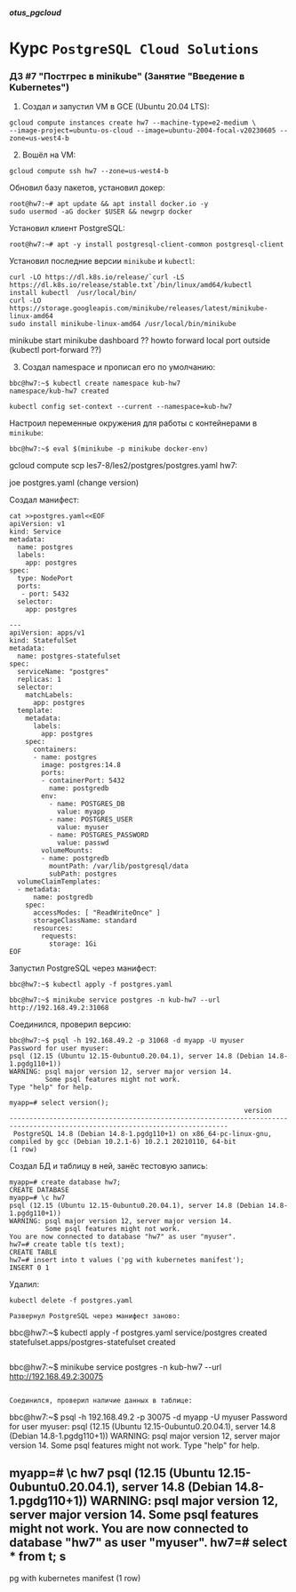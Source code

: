 ##### otus_pgcloud
# Курс `PostgreSQL Cloud Solutions`
### ДЗ #7 "Постгрес в minikube" (Занятие "Введение в Kubernetes")

1. Создал и запустил VM в GCE (Ubuntu 20.04 LTS):
```
gcloud compute instances create hw7 --machine-type=e2-medium \
--image-project=ubuntu-os-cloud --image=ubuntu-2004-focal-v20230605 --zone=us-west4-b
```

2. Вошёл на VM:
```
gcloud compute ssh hw7 --zone=us-west4-b
```

Обновил базу пакетов, установил докер:
```
root@hw7:~# apt update && apt install docker.io -y
sudo usermod -aG docker $USER && newgrp docker
```

Установил клиент PostgreSQL:
```
root@hw7:~# apt -y install postgresql-client-common postgresql-client
```

Установил последние версии `minikube` и `kubectl`:
```
curl -LO https://dl.k8s.io/release/`curl -LS https://dl.k8s.io/release/stable.txt`/bin/linux/amd64/kubectl
install kubectl  /usr/local/bin/
curl -LO https://storage.googleapis.com/minikube/releases/latest/minikube-linux-amd64
sudo install minikube-linux-amd64 /usr/local/bin/minikube
```


minikube start
minikube dashboard ?? howto forward local port outside (kubectl port-forward
??)

3. Создал namespace и прописал его по умолчанию:
```
bbc@hw7:~$ kubectl create namespace kub-hw7
namespace/kub-hw7 created

kubectl config set-context --current --namespace=kub-hw7
```

Настроил переменные окружения для работы с контейнерами в `minikube`:
```
bbc@hw7:~$ eval $(minikube -p minikube docker-env)
```

gcloud compute scp les7-8/les2/postgres/postgres.yaml hw7:

joe postgres.yaml (change version)

Создал манифест:
```
cat >>postgres.yaml<<EOF
apiVersion: v1
kind: Service
metadata:
  name: postgres
  labels:
    app: postgres
spec:
  type: NodePort
  ports:
   - port: 5432
  selector:
    app: postgres

---
apiVersion: apps/v1
kind: StatefulSet
metadata:
  name: postgres-statefulset
spec:
  serviceName: "postgres"
  replicas: 1
  selector:
    matchLabels:
      app: postgres
  template:
    metadata:
      labels:
        app: postgres
    spec:
      containers:
      - name: postgres
        image: postgres:14.8
        ports:
        - containerPort: 5432
          name: postgredb
        env:
          - name: POSTGRES_DB
            value: myapp
          - name: POSTGRES_USER
            value: myuser
          - name: POSTGRES_PASSWORD
            value: passwd
        volumeMounts:
        - name: postgredb
          mountPath: /var/lib/postgresql/data
          subPath: postgres
  volumeClaimTemplates:
  - metadata:
      name: postgredb
    spec:
      accessModes: [ "ReadWriteOnce" ]
      storageClassName: standard
      resources:
        requests:
          storage: 1Gi
EOF
```

Запустил PostgreSQL через манифест:
```
bbc@hw7:~$ kubectl apply -f postgres.yaml
```


```
bbc@hw7:~$ minikube service postgres -n kub-hw7 --url
http://192.168.49.2:31068
```

Соединился, проверил версию:
```
bbc@hw7:~$ psql -h 192.168.49.2 -p 31068 -d myapp -U myuser 
Password for user myuser: 
psql (12.15 (Ubuntu 12.15-0ubuntu0.20.04.1), server 14.8 (Debian 14.8-1.pgdg110+1))
WARNING: psql major version 12, server major version 14.
         Some psql features might not work.
Type "help" for help.

myapp=# select version();
                                                           version                                                           
-----------------------------------------------------------------------------------------------------------------------------
 PostgreSQL 14.8 (Debian 14.8-1.pgdg110+1) on x86_64-pc-linux-gnu, compiled by gcc (Debian 10.2.1-6) 10.2.1 20210110, 64-bit
(1 row)
```

Создал БД и таблицу в ней, занёс тестовую запись:
```
myapp=# create database hw7;
CREATE DATABASE
myapp=# \c hw7
psql (12.15 (Ubuntu 12.15-0ubuntu0.20.04.1), server 14.8 (Debian 14.8-1.pgdg110+1))
WARNING: psql major version 12, server major version 14.
         Some psql features might not work.
You are now connected to database "hw7" as user "myuser".
hw7=# create table t(s text);
CREATE TABLE
hw7=# insert into t values ('pg with kubernetes manifest');
INSERT 0 1
```

Удалил:
```
kubectl delete -f postgres.yaml

Развернул PostgreSQL через манифест заново:
```
bbc@hw7:~$ kubectl apply -f postgres.yaml
service/postgres created
statefulset.apps/postgres-statefulset created
```

```
bbc@hw7:~$ minikube service postgres -n kub-hw7 --url
http://192.168.49.2:30075
```

Соединился, проверил наличие данных в таблице:
```
bbc@hw7:~$ psql -h 192.168.49.2 -p 30075 -d myapp -U myuser 
Password for user myuser: 
psql (12.15 (Ubuntu 12.15-0ubuntu0.20.04.1), server 14.8 (Debian 14.8-1.pgdg110+1))
WARNING: psql major version 12, server major version 14.
         Some psql features might not work.
Type "help" for help.

myapp=# \c hw7
psql (12.15 (Ubuntu 12.15-0ubuntu0.20.04.1), server 14.8 (Debian 14.8-1.pgdg110+1))
WARNING: psql major version 12, server major version 14.
         Some psql features might not work.
You are now connected to database "hw7" as user "myuser".
hw7=# select * from t;
              s              
-----------------------------
 pg with kubernetes manifest
(1 row)
```
